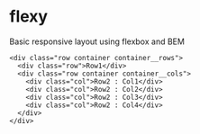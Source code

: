 # flexy
Basic responsive layout using flexbox and BEM

    <div class="row container container__rows">
      <div class="row">Row1</div>
      <div class="row container container__cols">
        <div class="col">Row2 : Col1</div>
        <div class="col">Row2 : Col2</div>
        <div class="col">Row2 : Col3</div>
        <div class="col">Row2 : Col4</div>
      </div>
    </div>
